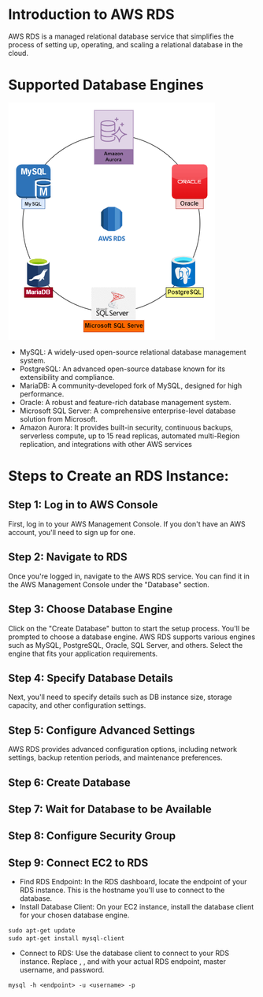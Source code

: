 # Introduction to AWS RDS
AWS RDS is a managed relational database service that simplifies the process of setting up, operating, and scaling a relational database in the cloud.

# Supported Database Engines

![Supported Engines](images/rds.png)

- MySQL: A widely-used open-source relational database management system.
- PostgreSQL: An advanced open-source database known for its extensibility and compliance.
- MariaDB: A community-developed fork of MySQL, designed for high performance.
- Oracle: A robust and feature-rich database management system.
- Microsoft SQL Server: A comprehensive enterprise-level database solution from Microsoft.
- Amazon Aurora: It provides built-in security, continuous backups, serverless compute, up to 15 read replicas, automated multi-Region replication, and integrations with other AWS services

# Steps to Create an RDS Instance:

## Step 1: Log in to AWS Console
First, log in to your AWS Management Console. If you don't have an AWS account, you'll need to sign up for one.

## Step 2: Navigate to RDS
Once you're logged in, navigate to the AWS RDS service. You can find it in the AWS Management Console under the "Database" section.

## Step 3: Choose Database Engine
Click on the "Create Database" button to start the setup process. You'll be prompted to choose a database engine. AWS RDS supports various engines such as MySQL, PostgreSQL, Oracle, SQL Server, and others. Select the engine that fits your application requirements.

## Step 4: Specify Database Details
Next, you'll need to specify details such as DB instance size, storage capacity, and other configuration settings.

## Step 5: Configure Advanced Settings
AWS RDS provides advanced configuration options, including network settings, backup retention periods, and maintenance preferences.

## Step 6: Create Database

## Step 7: Wait for Database to be Available

## Step 8: Configure Security Group

## Step 9: Connect EC2 to RDS

+ Find RDS Endpoint: In the RDS dashboard, locate the endpoint of your RDS instance. This is the hostname you'll use to connect to the database.
+ Install Database Client: On your EC2 instance, install the database client for your chosen database engine. 

```
sudo apt-get update
sudo apt-get install mysql-client
```
+ Connect to RDS: Use the database client to connect to your RDS instance. Replace <endpoint>, <username>, and <password> with your actual RDS endpoint, master username, and password.

```
mysql -h <endpoint> -u <username> -p

```
